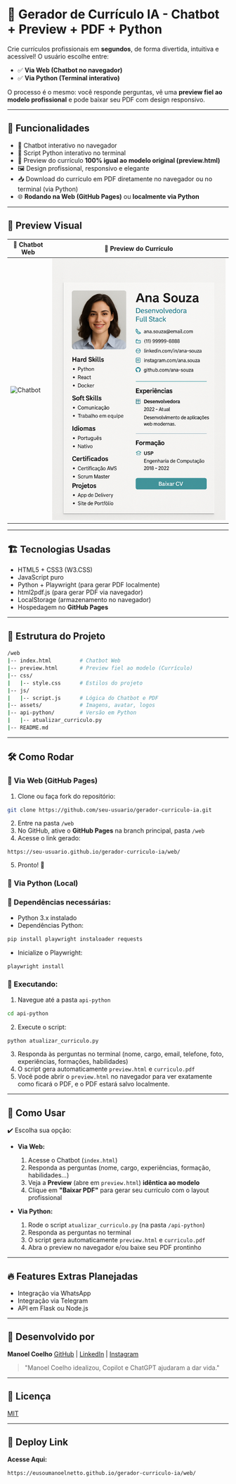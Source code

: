 # 🧠 Gerador de Currículo IA - Chatbot + Preview + PDF + Python

Crie currículos profissionais em **segundos**, de forma divertida, intuitiva e acessível!
O usuário escolhe entre:

* ✅ **Via Web (Chatbot no navegador)**
* ✅ **Via Python (Terminal interativo)**

O processo é o mesmo: você responde perguntas, vê uma **preview fiel ao modelo profissional** e pode baixar seu PDF com design responsivo.

---

## 🚀 Funcionalidades

* 🤖 Chatbot interativo no navegador
* 🐍 Script Python interativo no terminal
* 📄 Preview do currículo **100% igual ao modelo original (preview\.html)**
* 🖼️ Design profissional, responsivo e elegante
* 📥 Download do currículo em PDF diretamente no navegador ou no terminal (via Python)
* 🌐 **Rodando na Web (GitHub Pages)** ou **localmente via Python**

---

## 📸 Preview Visual

| 💬 Chatbot Web                        | 📄 Preview do Currículo                      |
| ------------------------------------- | -------------------------------------------- |
| ![Chatbot](./assets/chatbot.png) | ![Curriculo](./assets/pdf.png) |

---

## 🏗️ Tecnologias Usadas

* HTML5 + CSS3 (W3.CSS)
* JavaScript puro
* Python + Playwright (para gerar PDF localmente)
* html2pdf.js (para gerar PDF via navegador)
* LocalStorage (armazenamento no navegador)
* Hospedagem no **GitHub Pages**

---

## 📂 Estrutura do Projeto

```bash
/web
|-- index.html         # Chatbot Web
|-- preview.html       # Preview fiel ao modelo (Currículo)
|-- css/
|   |-- style.css      # Estilos do projeto
|-- js/
|   |-- script.js      # Lógica do Chatbot e PDF
|-- assets/            # Imagens, avatar, logos
|-- api-python/        # Versão em Python
|   |-- atualizar_curriculo.py
|-- README.md
```

---

## 🛠️ Como Rodar

### 🔗 **Via Web (GitHub Pages)**

1. Clone ou faça fork do repositório:

```bash
git clone https://github.com/seu-usuario/gerador-curriculo-ia.git
```

2. Entre na pasta `/web`
3. No GitHub, ative o **GitHub Pages** na branch principal, pasta `/web`
4. Acesse o link gerado:

```
https://seu-usuario.github.io/gerador-curriculo-ia/web/
```

5. Pronto! 🎉

### 🐍 **Via Python (Local)**

### 🚩 Dependências necessárias:

* Python 3.x instalado
* Dependências Python:

```bash
pip install playwright instaloader requests
```

* Inicialize o Playwright:

```bash
playwright install
```

### 🚀 Executando:

1. Navegue até a pasta `api-python`

```bash
cd api-python
```

2. Execute o script:

```bash
python atualizar_curriculo.py
```

3. Responda às perguntas no terminal (nome, cargo, email, telefone, foto, experiências, formações, habilidades)
4. O script gera automaticamente `preview.html` e `curriculo.pdf`
5. Você pode abrir o `preview.html` no navegador para ver exatamente como ficará o PDF, e o PDF estará salvo localmente.

---

## 💾 Como Usar

✔️ Escolha sua opção:

* **Via Web:**

  1. Acesse o Chatbot (`index.html`)
  2. Responda as perguntas (nome, cargo, experiências, formação, habilidades...)
  3. Veja a **Preview** (abre em `preview.html`) **idêntica ao modelo**
  4. Clique em **"Baixar PDF"** para gerar seu currículo com o layout profissional

* **Via Python:**

  1. Rode o script `atualizar_curriculo.py` (na pasta `/api-python`)
  2. Responda as perguntas no terminal
  3. O script gera automaticamente `preview.html` e `curriculo.pdf`
  4. Abra o preview no navegador e/ou baixe seu PDF prontinho

---

## 🔥 Features Extras Planejadas

* Integração via WhatsApp
* Integração via Telegram
* API em Flask ou Node.js

---

## 🌟 Desenvolvido por

**Manoel Coelho**
[GitHub](https://github.com/eusoumanoelnetto) | [LinkedIn](https://www.linkedin.com/in/eusoumanoelnetto) | [Instagram](https://www.instagram.com/eusoumanoelnetto)

> "Manoel Coelho idealizou, Copilot e ChatGPT ajudaram a dar vida."

---

## 📄 Licença

[MIT](./LICENSE)

---

## 🚀 Deploy Link

**Acesse Aqui:**

```bash
https://eusoumanoelnetto.github.io/gerador-curriculo-ia/web/
```

